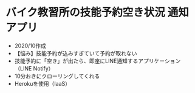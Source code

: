# バイク教習所の技能予約空き状況 通知アプリ
- 2020/10作成
- 【悩み】技能予約が込みすぎていて予約が取れない
- 技能予約に「空き」が出たら、即座にLINE通知するアプリケーション（LINE Notify）
- 10分おきにクローリングしてくれる
- Herokuを使用（IaaS）

